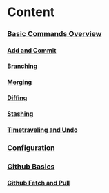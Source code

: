 # Content

### [Basic Commands Overview](https://github.com/pytherik/learning-git/wiki/Basic-Commands-Overview)
#### [Add and Commit](https://github.com/pytherik/learning-git/wiki/Add-and-Commit)
#### [Branching](https://github.com/pytherik/learning-git/wiki/Branching)
#### [Merging](https://github.com/pytherik/learning-git/wiki/Merging)
#### [Diffing](https://github.com/pytherik/learning-git/wiki/Diffing)
#### [Stashing](https://github.com/pytherik/learning-git/wiki/Stashing)
#### [Timetraveling and Undo](https://github.com/pytherik/learning-git/wiki/Timetraveling-and-Undo)
### [Configuration](https://github.com/pytherik/learning-git/wiki/Configuration)
### [Github Basics](https://github.com/pytherik/learning-git/wiki/Github-Basics)
#### [Github Fetch and Pull](https://github.com/pytherik/learning-git/wiki/Github-Fetch-and-Pull)


